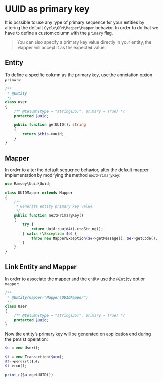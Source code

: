 # UUID as primary key
It is possible to use any type of primary sequence for your entities by altering the default `Cycle\ORM\Mapper\Mapper` behavior. In order to
do that we have to define a custom column with the `primary` flag.

> You can also specify a primary key value directly in your entity, the Mapper will accept it as the expected value.

## Entity
To define a specific column as the primary key, use the annotation option `primary`:

```php
/**
 * @Entity
 */
class User
{
    /** @Column(type = "string(36)", primary = true) */
    protected $uuid;

    public function getUUID(): string
    {
        return $this->uuid;
    }
}
```

## Mapper
In order to alter the default sequence behavior, alter the default mapper implementation by modifying the method `nextPrimaryKey`:

```php
use Ramsey\Uuid\Uuid;

class UUIDMapper extends Mapper
{
    /**
     * Generate entity primary key value.
     */
    public function nextPrimaryKey()
    {
        try {
            return Uuid::uuid4()->toString();
        } catch (\Exception $e) {
            throw new MapperException($e->getMessage(), $e->getCode(), $e);
        }
    }
}
```

## Link Entity and Mapper
In order to associate the mapper and the entity use the `@Entity` option `mapper`:

```php
/**
 * @Entity(mapper="Mapper\UUIDMapper")
 */
class User
{
    /** @Column(type = "string(36)", primary = true) */
    protected $uuid;
}
```

Now the entity's primary key will be generated on application end during the persist operation:

```php
$u = new User();

$t = new Transaction($orm);
$t->persist($u);
$t->run();

print_r($u->getUUID());
```
